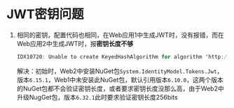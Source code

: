 # JWT密钥问题

1. 相同的密钥，配置代码也相同，在Web应用1中生成JWT时，没有报错，而在Web应用2中生成JWT时，报**密钥长度不够**

   ````c#
   IDX10720: Unable to create KeyedHashAlgorithm for algorithm 'http://www.w3.org/2001/04/xmldsig-more#hmac-sha256', the key size must be greater than: '256' bits, key has '136' bits. (Parameter 'keyBytes')
   ````

   解决：初始时，Web2中安装NuGet包`System.IdentityModel.Tokens.Jwt`，版本`6.15.1`，Web1中未安装此NuGet包，默认引用版本`6.10.0`，这两个版本的NuGet包都不会验证密钥长度，或者要求密钥长度没那么高，由于Web2中升级NugGet包，版本`6.32.1`此时要求验证密钥长度256bits
